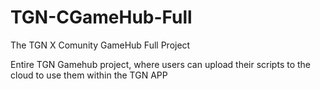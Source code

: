 # TGN-CGameHub-Full
The TGN X Comunity GameHub Full Project

Entire TGN Gamehub project, where users can upload their scripts to the cloud to use them within the TGN APP

